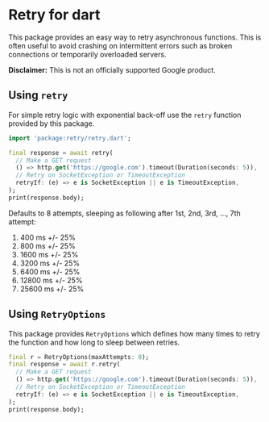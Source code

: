 Retry for dart
==============

This package provides an easy way to retry asynchronous functions. This is
often useful to avoid crashing on intermittent errors such as broken
connections or temporarily overloaded servers.

**Disclaimer:** This is not an officially supported Google product.

## Using `retry`
For simple retry logic with exponential back-off use the `retry` function
provided by this package.

```dart
import 'package:retry/retry.dart';

final response = await retry(
  // Make a GET request
  () => http.get('https://google.com').timeout(Duration(seconds: 5)),
  // Retry on SocketException or TimeoutException
  retryIf: (e) => e is SocketException || e is TimeoutException,
);
print(response.body);
```

Defaults to 8 attempts, sleeping as following after 1st, 2nd, 3rd, ...,
7th attempt:
 1. 400 ms +/- 25%
 2. 800 ms +/- 25%
 3. 1600 ms +/- 25%
 4. 3200 ms +/- 25%
 5. 6400 ms +/- 25%
 6. 12800 ms +/- 25%
 7. 25600 ms +/- 25%

## Using `RetryOptions`
This package provides `RetryOptions` which defines how many times to retry
the function and how long to sleep between retries.

```dart
final r = RetryOptions(maxAttempts: 8);
final response = await r.retry(
  // Make a GET request
  () => http.get('https://google.com').timeout(Duration(seconds: 5)),
  // Retry on SocketException or TimeoutException
  retryIf: (e) => e is SocketException || e is TimeoutException,
);
print(response.body);
```
